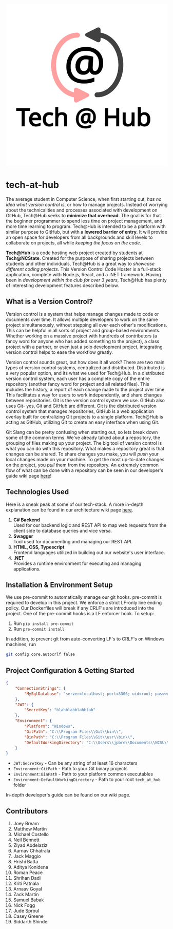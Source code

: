 <p align="center">
  <img src="https://github.com/Tech-Nc-State/tech-at-hub/blob/main/frontend/src/assets/logo.svg">
</p>

# tech-at-hub

The average student in Computer Science, when first starting out, *has no idea what version control is*, or how to manage projects. Instead of worrying about the technicalities and processes associated with development on GitHub, Tech@Hub seeks to **minimize that overhead**. The goal is for that the beginner programmer to spend less time on project management, and more time learning to program. Tech@Hub is intended to be a platform with similar purpose to GitHub, but with a **lowered barrier of entry**.  It will provide an open space for developers from all backgrounds and skill levels to collaborate on projects, all while *keeping the focus on the code*.  

**Tech@Hub** is a code hosting web project created by students at **Tech@NCState**. Created for the purpose of sharing projects between students and other individuals, Tech@Hub is a great way to *showcase different coding projects*. This Version Control Code Hoster is a full-stack application, complete with Node.js, React, and a .NET framework. Having been in *development within the club for over 3 years*, Tech@Hub has plenty of interesting development features described below.

## What is a Version Control?

Version control is a system that helps manage changes made to code or documents over time. It allows multiple developers to work on the same project simultaneously, without stepping all over each other's modifications. This can be helpful in all sorts of project and group-based environments. Whether working on a massive project with hundreds of contributors (a fancy word for anyone who has added something to the project), a class project with a partner, or even just a solo development project, integrating version control helps to ease the workflow greatly.

Version control sounds great, but how does it all work? There are two main types of version control systems, centralized and distributed. Distributed is a very popular option, and its what we used for Tech@Hub. In a distributed version control system, each user has a complete copy of the entire repository (another fancy word for project and all related files). This includes the history, a report of each change made to the project over time. This facilitates a way for users to work independently, and share changes between repositories. Git is the version control system we use. GitHub also uses Git- yes, Git and GitHub are different. Git is the distributed version control system that manages repositories, GitHub is a web application overlay built for centralizing Git projects to a single platform. Tech@Hub is acting as GitHub, utilizing Git to create an easy interface when using Git.

Git Slang can be pretty confusing when starting out, so lets break down some of the common terms. We've already talked about a repository, the grouping of files making up your project. The big tool of version control is what you can do with this repository. What makes a repository great is that changes can be shared. To share changes you make, you will *push* your local changes made on your machine. To get the most up-to-date changes on the project, you *pull* them from the repository. An extremely common flow of what can be done with a repository can be seen in our developer's guide wiki page [here](https://github.com/Tech-Nc-State/tech-at-hub/wiki/Developer's-Guide)!

## Technologies Used

Here is a sneak peak at some of our tech-stack. A more in-depth  explanation can be found in our architecture wiki page [here](https://github.com/Tech-Nc-State/tech-at-hub/wiki/Architecture).

1. **C# Backend**  
    Used for our backend logic and REST API to map web requests from the client side to database queries and vice versa.
2. **Swagger**  
    Tool used for documenting and managing our REST API.
3. **HTML, CSS, Typescript**  
    Frontend languages utilized in building out our website's user interface.
4. **.NET**  
    Provides a runtime environment for executing and managing applications.




## Installation & Environment Setup

We use pre-commit to automatically manage our git hooks. pre-commit is required to develop in this project. We enforce a strict LF-only line ending policy. Our Dockerfiles will break if any CRLF's are introduced into the project. One of the pre-commit hooks is a LF enforcer hook. To setup:

1. Run `pip install pre-commit`
2. Run `pre-commit install`

In addition, to prevent git from auto-converting LF's to CRLF's on Windows machines, run

```bash
git config core.autocrlf false
```

## Project Configuration & Getting Started

```json
{
    "ConnectionStrings": {
        "MySqlDatabase": "server=localhost; port=3306; uid=root; password=dbpass; database=tech-at-hub;"
    },
    "JWT": {
        "SecretKey": "blahblahblahblah"
    },
    "Environment": {
        "Platform": "Windows",
        "GitPath": "C:\\Program Files\\Git\\bin\\",
        "BinPath": "C:\\Program Files\\Git\\usr\\bin\\",
        "DefaultWorkingDirectory": "C:\\Users\\jpbre\\Documents\\NCSU\\tech-at-hub\\"
    }
}
```

- ```JWT:SecretKey``` - Can be any string of at least 16 characters
- ```Environment:GitPath``` - Path to your Git binary projects
- ```Environment:BinPath``` - Path to your platform common executables
- ```Environment:DefaultWorkingDirectory``` - Path to your root ```tech_at_hub``` folder

In-depth developer's guide can be found on our wiki page.

## Contributors

1. Joey Bream
2. Matthew Martin
3. Michael Costello
4. Neil Bennett
5. Ziyad Abdelaziz
6. Aarnav Chhatrala
7. Jack Maggio
8. Hrishi Batta
9. Aditya Konidena
10. Roman Peace
11. Shrihan Dadi
12. Kriti Patnala
13. Arnaav Goyal
14. Zack Martin
15. Samuel Babak
16. Nick Fogg
17. Jude Sproul
18. Casey Greene
19. Siddarth Shinde
